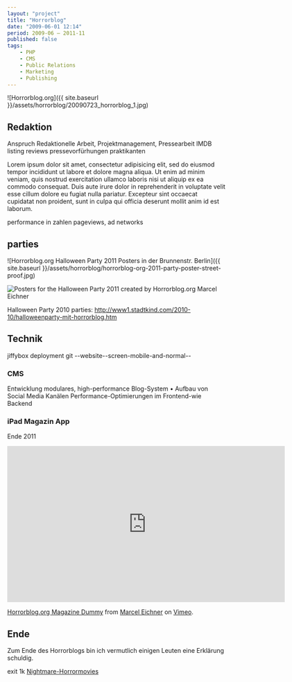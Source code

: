 ```yaml
---
layout: "project"
title: "Horrorblog"
date: "2009-06-01 12:14"
period: 2009-06 – 2011-11
published: false
tags:
    - PHP
    - CMS
    - Public Relations
    - Marketing
    - Publishing
---
```


![Horrorblog.org]({{ site.baseurl }}/assets/horrorblog/20090723_horrorblog_1.jpg)

## Redaktion

Anspruch
Redaktionelle Arbeit, Projektmanagement, Pressearbeit
IMDB listing
reviews
pressevorfürhungen
praktikanten

Lorem ipsum dolor sit amet, consectetur adipisicing elit, sed do eiusmod tempor incididunt ut labore et dolore magna aliqua. Ut enim ad minim veniam, quis nostrud exercitation ullamco laboris nisi ut aliquip ex ea commodo consequat. Duis aute irure dolor in reprehenderit in voluptate velit esse cillum dolore eu fugiat nulla pariatur. Excepteur sint occaecat cupidatat non proident, sunt in culpa qui officia deserunt mollit anim id est laborum.

performance in zahlen pageviews, ad networks

## parties

![Horrorblog.org Halloween Party 2011 Posters in der Brunnenstr. Berlin]({{ site.baseurl }}/assets/horrorblog/horrorblog-org-2011-party-poster-street-proof.jpg)

<img class="post-image-pushed-right" src="{{ site.baseurl }}/assets/horrorblog/horrorblog-org-party-poster-collage-2011.jpg" title="Posters for the Halloween Party 2011 created by Horrorblog.org Marcel Eichner" />

Halloween Party 2010
parties: http://www1.stadtkind.com/2010-10/halloweenparty-mit-horrorblog.htm

## Technik

jiffybox
deployment
git
--website--screen-mobile-and-normal--

### CMS

Entwicklung modulares, high-performance Blog-System • Aufbau von Social Media Kanälen Performance-Optimierungen im Frontend-wie Backend

### iPad Magazin App

Ende 2011
<iframe src="https://player.vimeo.com/video/33412834" width="640" height="360" frameborder="0" webkitallowfullscreen mozallowfullscreen allowfullscreen></iframe>
<p><a href="https://vimeo.com/33412834">Horrorblog.org Magazine Dummy</a> from <a href="https://vimeo.com/ephigenia">Marcel Eichner</a> on <a href="https://vimeo.com">Vimeo</a>.</p>


## Ende

Zum Ende des Horrorblogs bin ich vermutlich einigen Leuten eine Erklärung schuldig.

exit 1k [Nightmare-Horrormovies](https://www.nightmare-horrormovies.de)
